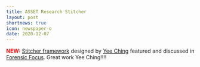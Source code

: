 ```yaml
---
title: ASSET Research Stitcher
layout: post
shortnews: true
icon: newspaper-o
date: 2020-12-07
---
```

<p style="text-align:justify">
<font color="red"><b>NEW:</b></font>
<a href="https://asset-group.github.io/papers/Stitcher_FSIDI.pdf">Stitcher framework</a> designed by <a href="https://poppopretn.com/">Yee Ching</a> 
featured and discussed in <a href="https://www.forensicfocus.com/articles/research-roundup-finding-new-cultural-and-technical-opportunities/">Forensic Focus</a>. 
Great work Yee Ching!!!!
</p> 
